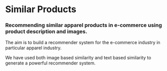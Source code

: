 # Similar Products
### Recommending similar apparel products in e-commerce using product description and images.

The aim is to build a recommender system for the e-commerce industry in particular apparel industry.

We have used both image based similarity and text based similarity to generate a powerful recommender system.
